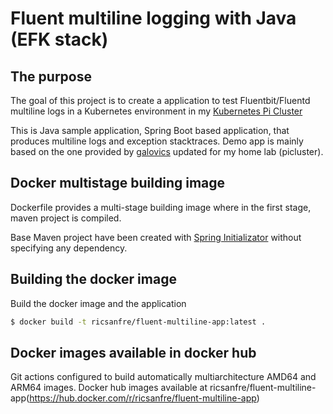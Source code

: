 # Fluent multiline logging with Java (EFK stack) 

## The purpose

The goal of this project is to create a application to test Fluentbit/Fluentd multiline logs in a Kubernetes environment in my [Kubernetes Pi Cluster](http://picluster.ricsanfre.com)

This is Java sample application, Spring Boot based application, that produces
multiline logs and exception stacktraces. Demo app is mainly based on the one provided by [galovics](https://github.com/galovics/fluentd-multiline-java) updated for my home lab (picluster).

## Docker multistage building image

Dockerfile provides a multi-stage building image where in the first stage, maven project is compiled. 

Base Maven project have been created with [Spring Initializator](https://start.spring.io/) without specifying any dependency.

## Building the docker image

Build the docker image and the application
```bash
$ docker build -t ricsanfre/fluent-multiline-app:latest .
```

## Docker images available in docker hub

Git actions configured to build automatically multiarchitecture AMD64 and ARM64 images. Docker hub images available at ricsanfre/fluent-multiline-app(https://hub.docker.com/r/ricsanfre/fluent-multiline-app)
